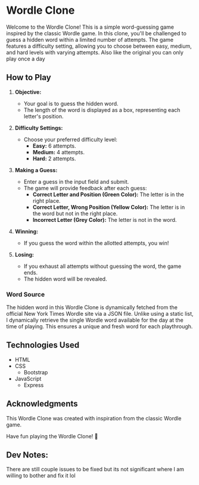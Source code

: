 # Wordle Clone

Welcome to the Wordle Clone! This is a simple word-guessing game inspired by the classic Wordle game. In this clone, you'll be challenged to guess a hidden word within a limited number of attempts. The game features a difficulty setting, allowing you to choose between easy, medium, and hard levels with varying attempts. Also like the original you can only play once a day


## How to Play

1. **Objective:**
   - Your goal is to guess the hidden word.
   - The length of the word is displayed as a box, representing each letter's position.

2. **Difficulty Settings:**
   - Choose your preferred difficulty level:
     - **Easy:** 6 attempts.
     - **Medium:** 4 attempts.
     - **Hard:** 2 attempts.

3. **Making a Guess:**
   - Enter a guess in the input field and submit.
   - The game will provide feedback after each guess:
     - **Correct Letter and Position (Green Color):** The letter is in the right place.
     - **Correct Letter, Wrong Position (Yellow Color):** The letter is in the word but not in the right place.
     - **Incorrect Letter (Grey Color):** The letter is not in the word.

4. **Winning:**
   - If you guess the word within the allotted attempts, you win!

5. **Losing:**
   - If you exhaust all attempts without guessing the word, the game ends.
   - The hidden word will be revealed.


### Word Source

The hidden word in this Wordle Clone is dynamically fetched from the official New York Times Wordle site via a JSON file. Unlike using a static list, I dynamically retrieve the single Wordle word available for the day at the time of playing. This ensures a unique and fresh word for each playthrough.

## Technologies Used

- HTML
- CSS
   - Bootstrap
- JavaScript
   - Express

## Acknowledgments

This Wordle Clone was created with inspiration from the classic Wordle game. 

Have fun playing the Wordle Clone! 🎉

## Dev Notes:
There are still couple issues to be fixed but its not significant where I am willing to bother and fix it lol
